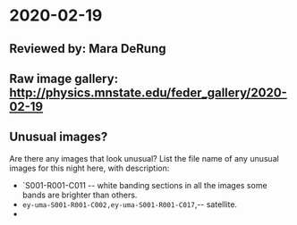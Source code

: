 # 2020-02-19

## Reviewed by:   Mara DeRung

## Raw image gallery: http://physics.mnstate.edu/feder_gallery/2020-02-19

## Unusual images?

Are there any images that look unusual? List the file name of any unusual images for this night here, with description:

+ `S001-R001-C011 -- white  banding sections in  all the images some bands are brighter than others.
+ `ey-uma-S001-R001-C002,ey-uma-S001-R001-C017`,-- satellite.
+ 

